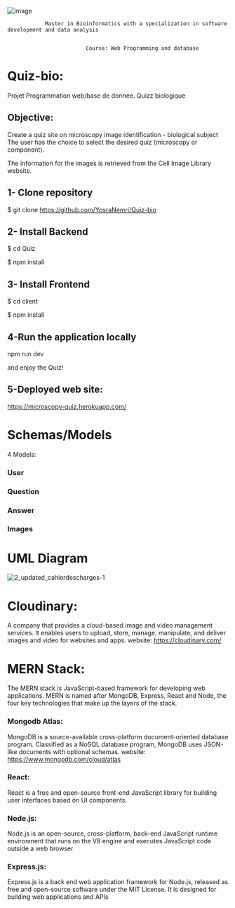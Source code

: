 ![image](https://user-images.githubusercontent.com/80050807/143290880-7225b885-3074-4bb2-8160-c79d680981bb.png)

                Master in Bioinformatics with a specialization in software development and data analysis
                             
                        
                             Course: Web Programming and database


# Quiz-bio:

Projet Programmation web/base de donnée. Quizz biologique

## Objective:

Create a quiz site on microscopy image identification - biological subject
The user has the choice to select the desired quiz (microscopy or component).

The information for the images is retrieved from the Cell Image Library website.
## 1- Clone repository
$ git clone https://github.com/YosraNemri/Quiz-bio


## 2- Install Backend 
$ cd Quiz

$ npm install


## 3- Install Frontend
$ cd client

$ npm install


## 4-Run the application locally

npm run dev 

and enjoy the Quiz!

## 5-Deployed web site: 
https://microscopy-quiz.herokuapp.com/


# Schemas/Models
4 Models: 

### User
### Question
### Answer
### Images
# UML Diagram 
![2_updated_cahierdescharges-1](https://user-images.githubusercontent.com/80050807/143290129-7074abbb-1462-4f6d-8456-2eb0c6e212b8.png)


# Cloudinary: 
A company that provides a cloud-based image and video management services. It enables users to upload, store, manage, manipulate, and deliver images and video for websites and apps.
website: https://cloudinary.com/
# MERN Stack: 
The MERN stack is JavaScript-based framework for developing web applications. MERN is named after MongoDB, Express, React and Node, the four key technologies that make up the layers of the stack.

### Mongodb Atlas:
MongoDB is a source-available cross-platform document-oriented database program. Classified as a NoSQL database program, MongoDB uses JSON-like documents with optional schemas.
website: https://www.mongodb.com/cloud/atlas

### React: 
React is a free and open-source front-end JavaScript library for building user interfaces based on UI components.
### Node.js:
Node.js is an open-source, cross-platform, back-end JavaScript runtime environment that runs on the V8 engine and executes JavaScript code outside a web browser
### Express.js:
Express.js is a back end web application framework for Node.js, released as free and open-source software under the MIT License. It is designed for building web applications and APIs


